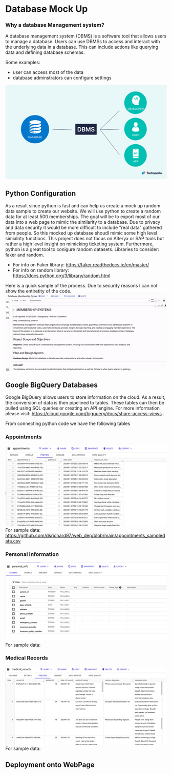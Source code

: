 # Database Mock Up
### Why a database Management system? 
A database management system (DBMS) is a software tool that allows users to manage a database. Users can use DBMSs to access and interact with the underlying data in a database. This can include actions like querying data and defining database schemas. 

Some examples: 
- user can access most of the data
- database adminstrators can configure settings

![alt text](https://github.com/dsrichard97/web_dep/blob/main/dbms-image-1.png "Database Uses")



## Python Configuration 
As a result since python is fast and can help us create a mock up random data sample to create our website. We will use python to create a random data for at least 500 memberships. The goal will be to export most of our data into a web page to mimic the similarity to a database. Due to privacy and data security it would be more difficult to include "real data" gathered from people. So this mocked up database shoudl mimic some high level simialrity functions. This project does not focus on Alteryx or SAP tools but rather a high level insight on mimicking ticketing system. Furthermore, python is a great tool to conigure random datasets. Libraries to consider: faker and random. 
- For info on Faker library: https://faker.readthedocs.io/en/master/
- For info on random library: https://docs.python.org/3/library/random.html

Here is a quick sample of the process. Due to security reasons I can not show the entiretity of the code. 
![alt text](https://github.com/dsrichard97/web_dep/blob/main/pythongif.gif "Python Connecting to Google BigQuery")

## Google BigQuery Databases
Google BigQuery allows users to store information on the cloud. As a result, the conversion of data is then pipelined to tables. These tables can then be pulled using SQL queries or creating an API engine. For more information please visit: https://cloud.google.com/bigquery/docs/share-access-views  .

From connecting python code we have the following tables 

### Appointments
![alt text](https://github.com/dsrichard97/web_dep/blob/main/appt.png "Appointments")
For sample data: https://github.com/dsrichard97/web_dep/blob/main/appointments_sampledata.csv

### Personal Information
![alt text](https://github.com/dsrichard97/web_dep/blob/main/presonal_info.png "Personal Information")
For sample data:

### Medical Records
![alt text](https://github.com/dsrichard97/web_dep/blob/main/medical_records.png "Medical Records")
For sample data:

## Deployment onto WebPage
